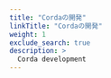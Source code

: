 ```yaml
---
title: "Cordaの開発"
linkTitle: "Cordaの開発"
weight: 1
exclude_search: true
description: >
  Corda development
---
```


